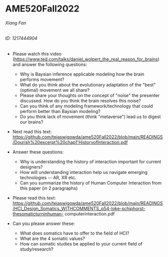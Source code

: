# AME520Fall2022

###### Xiang Fan  
###### ID: 1217444904

* Please watch this video (https://www.ted.com/talks/daniel_wolpert_the_real_reason_for_brains) and answer the following questions:

  * Why is Baysian inference applicable modeling how the brain performs movement?
  * What do you think about the evolutionary adaptation of the "best" (optimal) movement we all share?
  * Please share your thoughts on the concept of "noise" the presenter discussed. How do you think the brain resolves this noise?
  * Can you think of any modeling framework/technology that could perform better than Baysian modeling?
  * Do you think lack of movement (think "metaverse") lead us to digest our brains?
 
* Next read this text: https://github.com/tejaswigowda/ame520Fall2022/blob/main/READINGS/Dourish%20excerpt%20chap1'HistoryofInteraction.pdf
* Answer these questions:

  * Why is understanding the history of interaction important for current designers?
  * How will understanding interaction help us navigate emerging technologies -- AR, XR etc.
  * Can you summarize the history of Human Computer Interaction from this paper (in 2 paragraphs)

* Please read this text: https://github.com/tejaswigowda/ame520Fall2022/blob/main/READINGS/HCI_Design_Somatics_WITHCOMMENTS_p54-loke-schiphorst-thesomaticturninhuman-     computerinteraction.pdf
* Can you please answer these:

  * What does somatics have to offer to the field of HCI?
  * What are the 4 somatic values?
  * How can somatic studies be applied to your current field of study/research?
